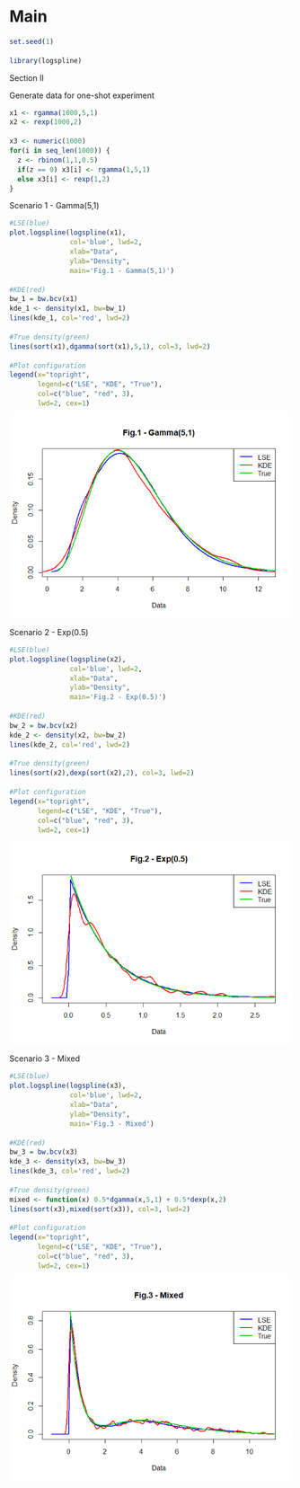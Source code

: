 Main
================

``` r
set.seed(1)

library(logspline)
```

Section II

Generate data for one-shot experiment

``` r
x1 <- rgamma(1000,5,1)
x2 <- rexp(1000,2)

x3 <- numeric(1000)
for(i in seq_len(1000)) {
  z <- rbinom(1,1,0.5)
  if(z == 0) x3[i] <- rgamma(1,5,1)
  else x3[i] <- rexp(1,2)
}
```

Scenario 1 - Gamma(5,1)

``` r
#LSE(blue)
plot.logspline(logspline(x1), 
               col='blue', lwd=2, 
               xlab="Data", 
               ylab="Density",
               main='Fig.1 - Gamma(5,1)')

#KDE(red)
bw_1 = bw.bcv(x1)
kde_1 <- density(x1, bw=bw_1)
lines(kde_1, col='red', lwd=2)

#True density(green)
lines(sort(x1),dgamma(sort(x1),5,1), col=3, lwd=2)

#Plot configuration
legend(x="topright",
       legend=c("LSE", "KDE", "True"),
       col=c("blue", "red", 3), 
       lwd=2, cex=1)
```

![](Main_files/figure-gfm/Sc1-1.png)<!-- -->

Scenario 2 - Exp(0.5)

``` r
#LSE(blue)
plot.logspline(logspline(x2), 
               col='blue', lwd=2, 
               xlab="Data", 
               ylab="Density",
               main='Fig.2 - Exp(0.5)')

#KDE(red)
bw_2 = bw.bcv(x2)
kde_2 <- density(x2, bw=bw_2)
lines(kde_2, col='red', lwd=2)

#True density(green)
lines(sort(x2),dexp(sort(x2),2), col=3, lwd=2)

#Plot configuration
legend(x="topright",
       legend=c("LSE", "KDE", "True"),
       col=c("blue", "red", 3), 
       lwd=2, cex=1)
```

![](Main_files/figure-gfm/Sc2-1.png)<!-- -->

Scenario 3 - Mixed

``` r
#LSE(blue)
plot.logspline(logspline(x3), 
               col='blue', lwd=2, 
               xlab="Data", 
               ylab="Density",
               main='Fig.3 - Mixed')

#KDE(red)
bw_3 = bw.bcv(x3)
kde_3 <- density(x3, bw=bw_3)
lines(kde_3, col='red', lwd=2)

#True density(green)
mixed <- function(x) 0.5*dgamma(x,5,1) + 0.5*dexp(x,2)
lines(sort(x3),mixed(sort(x3)), col=3, lwd=2)

#Plot configuration
legend(x="topright",
       legend=c("LSE", "KDE", "True"),
       col=c("blue", "red", 3), 
       lwd=2, cex=1)
```

![](Main_files/figure-gfm/Sc3-1.png)<!-- -->
